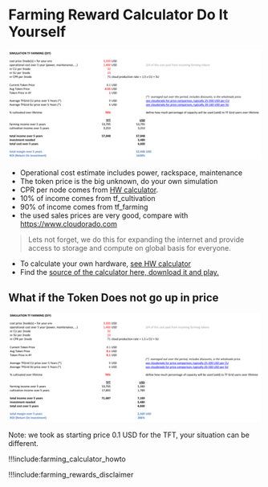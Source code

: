 
# Farming Reward Calculator Do It Yourself

![](img/farming_rewards_diy.png)

- Operational cost estimate includes power, rackspace, maintenance
- The token price is the big unknown, do your own simulation
- CPR per node comes from [HW calculator](farming_hardware_calculator).
- 10% of income comes from tf_cultivation
- 90% of income comes from tf_farming
- the used sales prices are very good, compare with https://www.cloudorado.com 

> Lets not forget, we do this for expanding the internet and provide access to storage and compute on global basis for everyone.

- To calculate your own hardware, [see HW calculator](farming_hardware_calculator)
- Find the [source of the calculator here, download it and play.](https://secure.threefold.me/sheet/#/2/sheet/view/nUm5YaP4SnZ3ag4OjLvB-hKXBff2Oltk+th+3rt6h2g/)

## What if the Token Does not go up in price

![](img/farming_reward_diy2.png)


Note: we took as starting price 0.1 USD for the TFT, your situation can be different.

!!!include:farming_calculator_howto


!!!include:farming_rewards_disclaimer